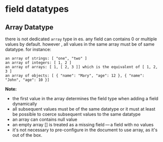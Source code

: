 # field datatypes

## Array Datatype
there is not dedicated `array` type in es. any field can contains 0 or multiple values by default.
however , all values in the same array must be of same datatype. for instance:
```
an array of strings: [ "one", "two" ]
an array of integers: [ 1, 2 ]
an array of arrays: [ 1, [ 2, 3 ]] which is the equivalent of [ 1, 2, 3 ]
an array of objects: [ { "name": "Mary", "age": 12 }, { "name": "John", "age": 10 }]
```
<strong>Note: </strong>
* the first value in the array determines the field type when adding a field dynamically
* all subsequent values must be of the same datatype or it must at least be possible to coerce subsequent values to the same datatype
* an array can contains null value
* an empty array [] is treated as a missing field — a field with no values
* it's not necessary to pre-configure in the document to use array, as it's out of the box.
